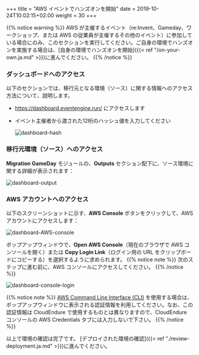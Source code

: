 +++
title = "AWS イベントでハンズオンを開始"
date = 2019-10-24T10:02:15+02:00
weight = 30
+++

{{% notice warning %}}
AWS が主催するイベント（re:Invent、Gameday、ワークショップ、または AWS の従業員が主催するその他のイベント）に参加している場合にのみ、このセクションを実行してください。ご自身の環境でハンズオンを実施する場合は、[自身の環境でハンズオンを開始]({{< ref "/on-your-own.ja.md" >}})に進んでください。
{{% /notice %}}

### ダッシュボードへのアクセス

以下のセクションでは、移行元となる環境（ソース）に関する情報へのアクセス方法について、説明します。

- <a href="https://dashboard.eventengine.run/" target="_blank">https://dashboard.eventengine.run/</a> にアクセスします

- イベント主催者から渡された12桁のハッシュ値を入力してください


  ![dashboard-hash](/intro/dashboard-hash.png)



### 移行元環境（ソース）へのアクセス

**Migration GameDay** モジュールの、**Outputs** セクション配下に、ソース環境に関する詳細が表示されます：

  ![dashboard-output](/intro/src-env-output.png)


### AWS アカウントへのアクセス

以下のスクリーンショットに示す、**AWS Console** ボタンをクリックして、AWS アカウントにアクセスします：

![dashboard-AWS-console](/intro/dashboard-aws-console.png)


ポップアップウィンドウで、**Open AWS Console**（現在のブラウザで AWS コンソールを開く）または **Copy Login Link**（ログイン用の URL をクリップボードにコピーする）を選択するように求められます。
{{% notice note %}}
次のステップに進む前に、AWS コンソールにアクセスしてください。
{{% /notice %}}

![dashboard-console-login](/intro/dashboard-console-login.png)


{{% notice note %}}
<a href="https://aws.amazon.com/cli/" target="_blank">AWS Command Line Interface (CLI)</a> を使用する場合は、ポップアップウィンドウに表示される認証情報を利用してください。なお、この認証情報は CloudEndure で使用するものとは異なりますので、CloudEndure コンソールの AWS Credentials タブには入力しないで下さい。
{{% /notice %}}

以上で環境の確認は完了です。 [デプロイされた環境の確認]({{< ref "./review-deployment.ja.md" >}})に進んでください。
